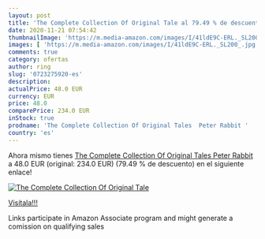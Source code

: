 ```yaml
---
layout: post
title: 'The Complete Collection Of Original Tale al 79.49 % de descuento'
date: 2020-11-21 07:54:42
thumbnailImage: 'https://m.media-amazon.com/images/I/41ldE9C-ERL._SL200_.jpg'
images: [ 'https://m.media-amazon.com/images/I/41ldE9C-ERL._SL200_.jpg' ]
comments: true
category: ofertas
author: ring
slug: '0723275920-es'
description:
actualPrice: 48.0 EUR
currency: EUR
price: 48.0
comparePrice: 234.0 EUR
inStock: true
prodname: 'The Complete Collection Of Original Tales  Peter Rabbit '
country: 'es'
---
```


Ahora mismo tienes [The Complete Collection Of Original Tales  Peter Rabbit ](https://www.amazon.es/dp/0723275920/?tag=tolees-21) a 48.0 EUR (original: 234.0 EUR) (79.49 %  de descuento) en el siguiente enlace!

[![The Complete Collection Of Original Tale](https://m.media-amazon.com/images/I/41ldE9C-ERL._SL200_.jpg)](https://www.amazon.es/dp/0723275920/?tag=tolees-21)

[Visítala!!!](https://www.amazon.es/dp/0723275920/?tag=tolees-21)

Links participate in Amazon Associate program and might generate a comission on qualifying sales

